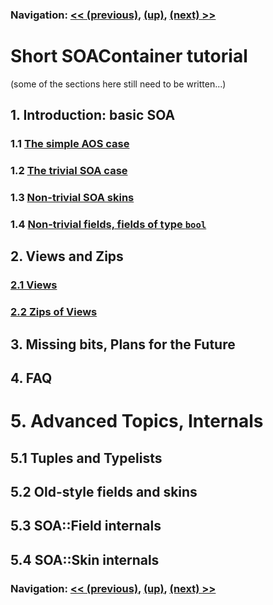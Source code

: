 ### Navigation: [<< (previous)](tutorial.md), [(up)](tutorial.md), [(next) >>](intro-1.1.md)

# Short SOAContainer tutorial

(some of the sections here still need to be written...)

## 1. Introduction: basic SOA

### 1.1 [The simple AOS case](intro-1.1.md)

### 1.2 [The trivial SOA case](intro-1.2.md)

### 1.3 [Non-trivial SOA skins](intro-1.3.md)

### 1.4 [Non-trivial fields, fields of type `bool`](intro-1.4.md)

## 2. Views and Zips

### [2.1 Views](viewzip-2.1.md)

### [2.2 Zips of Views](viewzip-2.2.md)

## 3. Missing bits, Plans for the Future

## 4. FAQ

# 5. Advanced Topics, Internals

## 5.1 Tuples and Typelists

## 5.2 Old-style fields and skins

## 5.3 SOA::Field internals

## 5.4 SOA::Skin internals

### Navigation: [<< (previous)](viewzip-2.2.md), [(up)](tutorial.md), [(next) >>](tutorial.md)